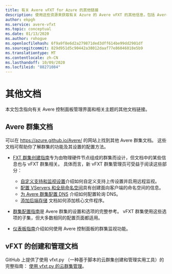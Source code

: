 ```yaml
---
title: 有关 Avere vFXT for Azure 的其他链接
description: 使用这些资源来获取有关 Azure 的 Avere vFXT 的其他信息，包括 Avere 群集文档和 vFXT 管理文档。
author: ekpgh
ms.service: avere-vfxt
ms.topic: conceptual
ms.date: 01/13/2020
ms.author: rohogue
ms.openlocfilehash: 6f9a9f8e6d2a279871ded3dff614be99dd2901df
ms.sourcegitcommit: 829d951d5c90442a38012daaf77e86046018e5b9
ms.translationtype: MT
ms.contentlocale: zh-CN
ms.lasthandoff: 10/09/2020
ms.locfileid: "88271084"
---
```

# <a name="additional-documentation"></a>其他文档

本文包含指向有关 Avere 控制面板管理界面和相关主题的其他文档链接。

## <a name="avere-cluster-documentation"></a>Avere 群集文档

可以在 <https://azure.github.io/Avere/> 的网站上找到其他 Avere 群集文档。 这些文档可帮助你了解群集的功能及其设置的配置方法。

* [FXT 群集创建指南](<https://azure.github.io/Avere/#fxt_cluster>)专为由物理硬件节点组成的群集而设计，但文档中的某些信息也与 vFXT 群集相关。 具体而言，新 vFXT 群集管理员可受益于阅读这些部分：
  * [自定义支持和监视设置](<https://azure.github.io/Avere/legacy/create_cluster/4_8/html/config_support.html#config-support>)介绍如何自定义支持上传设置并启用远程监视。
  * [配置 VServers 和全局命名空间](<https://azure.github.io/Avere/legacy/create_cluster/4_8/html/config_vserver.html#config-vserver>)具有创建面向客户端的命名空间的信息。
  * [为 Avere 群集配置 DNS](<https://azure.github.io/Avere/legacy/create_cluster/4_8/html/config_network.html#dns-overview>) 介绍如何配置轮询 DNS。
  * [添加后端存储](<https://azure.github.io/Avere/legacy/create_cluster/4_8/html/config_core_filer.html#add-core-filer>) 文档如何添加核心文件程序。

* [群集配置指南](<https://azure.github.io/Avere/#operations>)是 Avere 群集的设置和选项的完整参考。 vFXT 群集使用这些选项的子集，但大多数相同的配置页面都适用。

* [仪表板指南](<https://azure.github.io/Avere/#operations>)介绍如何使用 Avere 控制面板的群集监视功能。

## <a name="vfxt-creation-and-management-documentation"></a>vFXT 的创建和管理文档

GitHub 上提供了使用 vfxt.py （一种基于脚本的云群集创建和管理实用工具）的完整指南： [使用 vfxt.py 的云群集管理](https://github.com/Azure/AvereSDK/blob/master/docs/README.md)。
